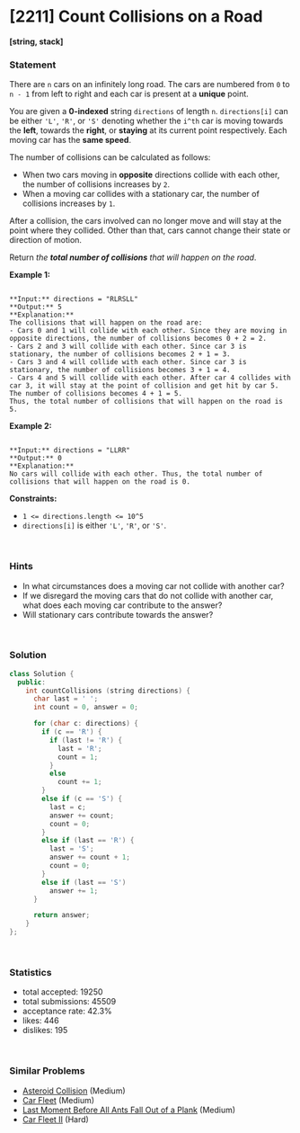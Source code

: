 # [2211] Count Collisions on a Road

**[string, stack]**

### Statement

There are `n` cars on an infinitely long road. The cars are numbered from `0` to `n - 1` from left to right and each car is present at a **unique** point.

You are given a **0-indexed** string `directions` of length `n`. `directions[i]` can be either `'L'`, `'R'`, or `'S'` denoting whether the `i^th` car is moving towards the **left**, towards the **right**, or **staying** at its current point respectively. Each moving car has the **same speed**.

The number of collisions can be calculated as follows:

* When two cars moving in **opposite** directions collide with each other, the number of collisions increases by `2`.
* When a moving car collides with a stationary car, the number of collisions increases by `1`.



After a collision, the cars involved can no longer move and will stay at the point where they collided. Other than that, cars cannot change their state or direction of motion.

Return *the **total number of collisions** that will happen on the road*.


**Example 1:**

```

**Input:** directions = "RLRSLL"
**Output:** 5
**Explanation:**
The collisions that will happen on the road are:
- Cars 0 and 1 will collide with each other. Since they are moving in opposite directions, the number of collisions becomes 0 + 2 = 2.
- Cars 2 and 3 will collide with each other. Since car 3 is stationary, the number of collisions becomes 2 + 1 = 3.
- Cars 3 and 4 will collide with each other. Since car 3 is stationary, the number of collisions becomes 3 + 1 = 4.
- Cars 4 and 5 will collide with each other. After car 4 collides with car 3, it will stay at the point of collision and get hit by car 5. The number of collisions becomes 4 + 1 = 5.
Thus, the total number of collisions that will happen on the road is 5. 

```

**Example 2:**

```

**Input:** directions = "LLRR"
**Output:** 0
**Explanation:**
No cars will collide with each other. Thus, the total number of collisions that will happen on the road is 0.
```

**Constraints:**
* `1 <= directions.length <= 10^5`
* `directions[i]` is either `'L'`, `'R'`, or `'S'`.


<br />

### Hints

- In what circumstances does a moving car not collide with another car?
- If we disregard the moving cars that do not collide with another car, what does each moving car contribute to the answer?
- Will stationary cars contribute towards the answer?

<br />

### Solution

```cpp
class Solution {
  public:
    int countCollisions (string directions) {
      char last = ' ';
      int count = 0, answer = 0;

      for (char c: directions) {
        if (c == 'R') {
          if (last != 'R') {
            last = 'R';
            count = 1;
          }
          else
            count += 1;
        }
        else if (c == 'S') {
          last = c;
          answer += count;
          count = 0;
        }
        else if (last == 'R') {
          last = 'S';
          answer += count + 1;
          count = 0;
        }
        else if (last == 'S')
          answer += 1;
      }

      return answer;
    }
};
```

<br />

### Statistics

- total accepted: 19250
- total submissions: 45509
- acceptance rate: 42.3%
- likes: 446
- dislikes: 195

<br />

### Similar Problems

- [Asteroid Collision](https://leetcode.com/problems/asteroid-collision) (Medium)
- [Car Fleet](https://leetcode.com/problems/car-fleet) (Medium)
- [Last Moment Before All Ants Fall Out of a Plank](https://leetcode.com/problems/last-moment-before-all-ants-fall-out-of-a-plank) (Medium)
- [Car Fleet II](https://leetcode.com/problems/car-fleet-ii) (Hard)
